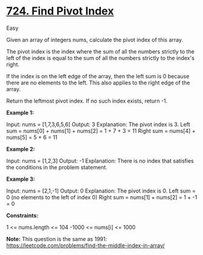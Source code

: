 # [724. Find Pivot Index](https://leetcode.com/problems/find-pivot-index/)
Easy

Given an array of integers nums, calculate the pivot index of this array.

The pivot index is the index where the sum of all the numbers strictly to the left of the index is equal to the sum of all the numbers strictly to the index's right.

If the index is on the left edge of the array, then the left sum is 0 because there are no elements to the left. This also applies to the right edge of the array.

Return the leftmost pivot index. If no such index exists, return -1.


__Example 1:__

Input: nums = [1,7,3,6,5,6]
Output: 3
Explanation:
The pivot index is 3.
Left sum = nums[0] + nums[1] + nums[2] = 1 + 7 + 3 = 11
Right sum = nums[4] + nums[5] = 5 + 6 = 11

__Example 2:__

Input: nums = [1,2,3]
Output: -1
Explanation:
There is no index that satisfies the conditions in the problem statement.

__Example 3:__

Input: nums = [2,1,-1]
Output: 0
Explanation:
The pivot index is 0.
Left sum = 0 (no elements to the left of index 0)
Right sum = nums[1] + nums[2] = 1 + -1 = 0
 

__Constraints:__

1 <= nums.length <= 104
-1000 <= nums[i] <= 1000
 

__Note:__ This question is the same as 1991: https://leetcode.com/problems/find-the-middle-index-in-array/